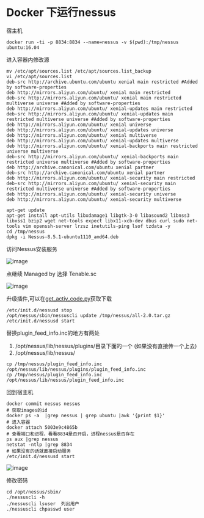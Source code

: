 # Docker 下运行nessus

宿主机

```
docker run -ti -p 8834:8834 --name=nessus -v $(pwd):/tmp/nessus ubuntu:16.04
```
进入容器内修改源
```
mv /etc/apt/sources.list /etc/apt/sources.list_backup
vi /etc/apt/sources.list
deb-src http://archive.ubuntu.com/ubuntu xenial main restricted #Added by software-properties
deb http://mirrors.aliyun.com/ubuntu/ xenial main restricted
deb-src http://mirrors.aliyun.com/ubuntu/ xenial main restricted multiverse universe #Added by software-properties
deb http://mirrors.aliyun.com/ubuntu/ xenial-updates main restricted
deb-src http://mirrors.aliyun.com/ubuntu/ xenial-updates main restricted multiverse universe #Added by software-properties
deb http://mirrors.aliyun.com/ubuntu/ xenial universe
deb http://mirrors.aliyun.com/ubuntu/ xenial-updates universe
deb http://mirrors.aliyun.com/ubuntu/ xenial multiverse
deb http://mirrors.aliyun.com/ubuntu/ xenial-updates multiverse
deb http://mirrors.aliyun.com/ubuntu/ xenial-backports main restricted universe multiverse
deb-src http://mirrors.aliyun.com/ubuntu/ xenial-backports main restricted universe multiverse #Added by software-properties
deb http://archive.canonical.com/ubuntu xenial partner
deb-src http://archive.canonical.com/ubuntu xenial partner
deb http://mirrors.aliyun.com/ubuntu/ xenial-security main restricted
deb-src http://mirrors.aliyun.com/ubuntu/ xenial-security main restricted multiverse universe #Added by software-properties
deb http://mirrors.aliyun.com/ubuntu/ xenial-security universe
deb http://mirrors.aliyun.com/ubuntu/ xenial-security multiverse
```

```
apt-get update
apt-get install apt-utils libxdamage1 libgtk-3-0 libasound2 libnss3 libxss1 bzip2 wget net-tools expect libx11-xcb-dev dbus curl sudo net-tools vim openssh-server lrzsz inetutils-ping lsof tzdata -y
cd /tmp/nessus
dpkg -i Nessus-8.5.1-ubuntu1110_amd64.deb
```
访问Nessus安装服务

![image](https://user-images.githubusercontent.com/14137698/82769941-41263880-9e69-11ea-88e4-9c59a6a4cd25.png)


点继续 Managed by 选择 Tenable.sc

![image](https://user-images.githubusercontent.com/14137698/82769943-44b9bf80-9e69-11ea-805a-ab44e11e4ff3.png)

升级插件,可以在[get_activ_code.py](https://github.com/0xa-saline/Nessus_update/blob/master/get_activ_code.py)获取下载

```
/etc/init.d/nessusd stop
/opt/nessus/sbin/nessuscli update /tmp/nessus/all-2.0.tar.gz
/etc/init.d/nessusd start
```

替换plugin_feed_info.inc的地方有两处
1. /opt/nessus/lib/nessus/plugins/目录下面的一个 (如果没有直接传一个上去)
2. /opt/nessus/lib/nessus/ 
```
cp /tmp/nessus/plugin_feed_info.inc /opt/nessus/lib/nessus/plugins/plugin_feed_info.inc
cp /tmp/nessus/plugin_feed_info.inc /opt/nessus/lib/nessus/plugin_feed_info.inc
```

回到宿主机
```
docker commit nessus nessus
# 获取images的id
docker ps -a  |grep nessus | grep ubuntu |awk '{print $1}'
# 进入容器
docker attach 5003e9c4865b
# 查看端口和进程，看看8834是否开启，进程nessus是否存在
ps aux |grep nessus
netstat -ntlp |grep 8834
# 如果没有的话就直接启动服务
/etc/init.d/nessusd start
```

![image](https://user-images.githubusercontent.com/14137698/82769950-48e5dd00-9e69-11ea-8169-cc68f9d52bf3.png)

修改密码

```
cd /opt/nessus/sbin/
./nessuscli -h
./nessuscli lsuser  列出用户
./nessuscli chpasswd user
```
